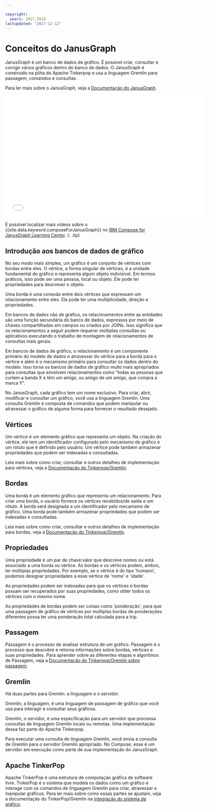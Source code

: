 ```yaml
---

copyright:
  years: 2017,2018
lastupdated: "2017-12-12"
---
```


# Conceitos do JanusGraph

JanusGraph é um banco de dados de gráfico. É possível criar, consultar e corrigir vários gráficos dentro do banco de dados. O JanusGraph é construído na pilha do Apache Tinkerpop e usa a linguagem Gremlin para passagem, comandos e consultas.

Para ler mais sobre o JanusGraph, veja a [Documentação do JanusGraph](http://docs.janusgraph.org/latest/index.html).

<iframe title="Visão geral do Compose for JanusGraph" class="embed-responsive-item" id="youtubeplayer" type="text/html" width="640" height="390" src="//www.youtube.com/embed/zTaoMWv6lnE?rel=0" frameborder="0" webkitallowfullscreen mozallowfullscreen allowfullscreen> </iframe>

É possível localizar mais vídeos sobre o {{site.data.keyword.composeForJanusGraph}} no [IBM Compose for JanusGraph Learning Center](http://ibm.biz/janusgraph-learning).
{: .tip}

## Introdução aos bancos de dados de gráfico

No seu modo mais simples, um gráfico é um conjunto de vértices com bordas entre eles. O vértice, a forma singular de vértices, é a unidade fundamental do gráfico e representa algum objeto indivisível. Em termos práticos, isso pode ser uma pessoa, local ou objeto.  Ele pode ter propriedades para descrever o objeto. 

Uma borda é uma conexão entre dois vértices que expressam um relacionamento entre eles. Ela pode ter uma multiplicidade, direção e propriedades.

Em bancos de dados não de gráfico, os relacionamentos entre as entidades são uma função secundária do banco de dados, expressos por meio de chaves compartilhadas em campos ou criados por JOINs. Isso significa que os relacionamentos a seguir podem requerer múltiplas consultas ou aplicativos executando o trabalho de montagem de relacionamentos de consultas mais gerais.

Em bancos de dados de gráfico, o relacionamento é um componente primário do modelo de dados e atravessar do vértice para a borda para o vértice e além é o mecanismo primário para consultar os dados dentro do modelo. Isso torna os bancos de dados de gráfico muito mais apropriados para consultas que envolvem relacionamentos como "todas as pessoas que curtem a banda X e têm um amigo, ou amigo de um amigo, que compra a marca Y". 

No JanusGraph, cada gráfico tem um nome exclusivo. Para criar, abrir, modificar e consultar um gráfico, você usa a linguagem Gremlin. Uma consulta Gremlin é composta de comandos que podem manipular ou atravessar o gráfico de alguma forma para fornecer o resultado desejado.

## Vértices

Um vértice é um elemento gráfico que representa um objeto. Na criação do vértice, ele tem um identificador configurado pelo mecanismo de gráfico e um rótulo que é definido pelo usuário. Um vértice pode também armazenar propriedades que podem ser indexadas e consultadas.

Leia mais sobre como criar, consultar e outros detalhes de implementação para vértices, veja a [Documentação do Tinkerpop/Gremlin](http://tinkerpop.apache.org/docs/3.2.3/reference/#_the_graph_structure).

## Bordas

Uma borda é um elemento gráfico que representa um relacionamento. Para criar uma borda, o usuário fornece os vértices recebidos/de saída e um rótulo. A borda será designada a um identificador pelo mecanismo de gráfico. Uma borda pode também armazenar propriedades que podem ser indexadas e consultadas.

Leia mais sobre como criar, consultar e outros detalhes de implementação para bordas, veja a [Documentação do Tinkerpop/Gremlin](http://tinkerpop.apache.org/docs/3.2.3/reference/#_the_graph_structure).

## Propriedades

Uma propriedade é um par de chave:valor que descreve nomes ou está associado a uma borda ou vértice. As bordas e os vértices podem, ambos, ter múltiplas propriedades. Por exemplo, se o vértice é do tipo 'humano', podemos designar propriedades a esse vértice de 'nome' e 'idade'.

As propriedades podem ser indexadas para que os vértices e bordas possam ser recuperados por suas propriedades, como obter todos os vértices com o mesmo nome.

As propriedades de bordas podem ser coisas como 'ponderação', para que uma passagem de gráfico de vértices por múltiplas bordas de ponderações diferentes possa ter uma ponderação total calculada para a trip. 

## Passagem

Passagem é o processo de analisar estrutura de um gráfico. Passagem é o processo que descobre e retorna informações sobre bordas, vértices e suas propriedades. Para aprender sobre as diferentes etapas e algoritmos de Passagem, veja a [Documentação do Tinkerpop/Gremlin sobre passagem](http://tinkerpop.apache.org/docs/3.2.3/reference/#traversal).

## Gremlin

Há duas partes para Gremlin: a linguagem e o servidor.

Gremlin, a linguagem, é uma linguagem de passagem de gráfico que você usa para interagir e consultar seus gráficos.

Gremlin, o servidor, é uma especificação para um servidor que processa consultas de linguagem Gremlin locais ou remotas. Uma implementação dessa faz parte do Apache Tinkerpop.

Para executar uma consulta de linguagem Gremlin, você envia a consulta de Gremlin para o servidor Gremlin apropriado. No Compose, esse é um servidor em execução como parte de sua implementação do JanusGraph.

## Apache TinkerPop

Apache TinkerPop é uma estrutura de computação gráfica de software livre. TinkerPop é o sistema que modela os dados como um gráfico e interage com os comandos de linguagem Gremlin para criar, atravessar e manipular gráficos. Para ler mais sobre como essas partes se ajustam, veja a documentação do TinkerPop/Gremlin na [integração do sistema de gráfico](http://tinkerpop.apache.org/docs/3.2.3/reference/#_graph_system_integration).
